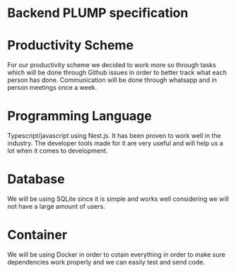 # Backend PLUMP specification

# Productivity Scheme

For our productivity scheme we decided to work more so through tasks which will be done through Github issues in order to better track what each person has done. Communication will be done through whatsapp and in person meetings once a week. 

# Programming Language

Typescript/javascript using Nest.js. It has been proven to work well in the industry. The developer tools made for it are very useful and will help us a lot when it comes to development.

# Database 

We will be using SQLite since it is simple and works well considering we will not have a large amount of users.

# Container

We will be using Docker in order to cotain everything in order to make sure dependencies work properly and we can easily test and send code.
